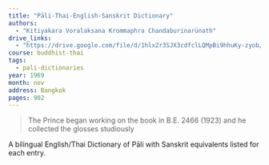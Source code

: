 ```yaml
---
title: "Pāli-Thai-English-Sanskrit Dictionary"
authors:
  - "Kitiyakara Voralaksana Krommaphra Chandaburinarünath"
drive_links:
  - "https://drive.google.com/file/d/1hlxZr3SJX3cdfclLQMpBi9hhuKy-zyob/view?usp=drivesdk"
course: buddhist-thai
tags:
  - pali-dictionaries
year: 1969
month: nov
address: Bangkok
pages: 902
---
```


> The Prince began working on the book in B.E. 2466 (1923) and he collected the glosses studiously

A bilingual English/Thai Dictionary of Pāli with Sanskrit equivalents listed for each entry.
